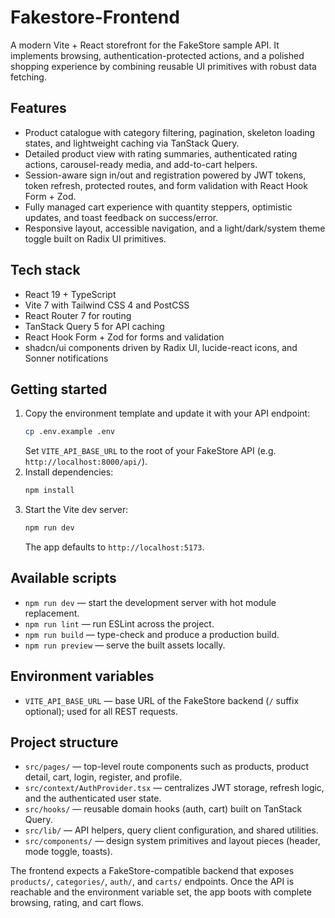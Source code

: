 # Fakestore-Frontend

A modern Vite + React storefront for the FakeStore sample API. It implements browsing, authentication-protected actions, and a polished shopping experience by combining reusable UI primitives with robust data fetching.

## Features
- Product catalogue with category filtering, pagination, skeleton loading states, and lightweight caching via TanStack Query.
- Detailed product view with rating summaries, authenticated rating actions, carousel-ready media, and add-to-cart helpers.
- Session-aware sign in/out and registration powered by JWT tokens, token refresh, protected routes, and form validation with React Hook Form + Zod.
- Fully managed cart experience with quantity steppers, optimistic updates, and toast feedback on success/error.
- Responsive layout, accessible navigation, and a light/dark/system theme toggle built on Radix UI primitives.

## Tech stack
- React 19 + TypeScript
- Vite 7 with Tailwind CSS 4 and PostCSS
- React Router 7 for routing
- TanStack Query 5 for API caching
- React Hook Form + Zod for forms and validation
- shadcn/ui components driven by Radix UI, lucide-react icons, and Sonner notifications

## Getting started
1. Copy the environment template and update it with your API endpoint:
   ```bash
   cp .env.example .env
   ```
   Set `VITE_API_BASE_URL` to the root of your FakeStore API (e.g. `http://localhost:8000/api/`).
2. Install dependencies:
   ```bash
   npm install
   ```
3. Start the Vite dev server:
   ```bash
   npm run dev
   ```
   The app defaults to `http://localhost:5173`.

## Available scripts
- `npm run dev` — start the development server with hot module replacement.
- `npm run lint` — run ESLint across the project.
- `npm run build` — type-check and produce a production build.
- `npm run preview` — serve the built assets locally.

## Environment variables
- `VITE_API_BASE_URL` — base URL of the FakeStore backend (`/` suffix optional); used for all REST requests.

## Project structure
- `src/pages/` — top-level route components such as products, product detail, cart, login, register, and profile.
- `src/context/AuthProvider.tsx` — centralizes JWT storage, refresh logic, and the authenticated user state.
- `src/hooks/` — reusable domain hooks (auth, cart) built on TanStack Query.
- `src/lib/` — API helpers, query client configuration, and shared utilities.
- `src/components/` — design system primitives and layout pieces (header, mode toggle, toasts).

The frontend expects a FakeStore-compatible backend that exposes `products/`, `categories/`, `auth/`, and `carts/` endpoints. Once the API is reachable and the environment variable set, the app boots with complete browsing, rating, and cart flows.
